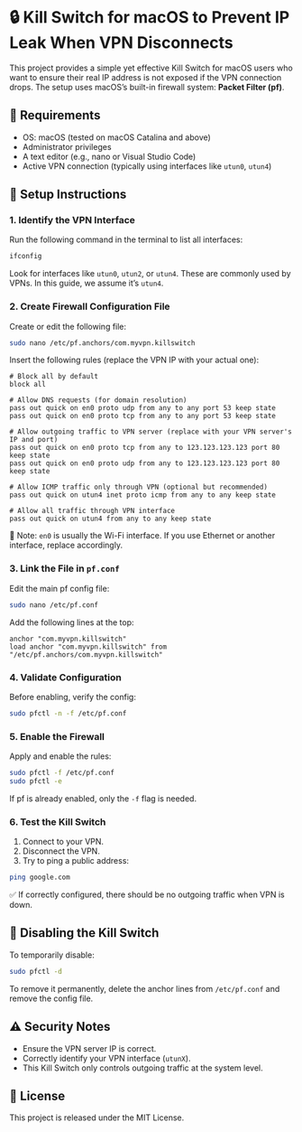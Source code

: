 
# 🔒 Kill Switch for macOS to Prevent IP Leak When VPN Disconnects

This project provides a simple yet effective Kill Switch for macOS users who want to ensure their real IP address is not exposed if the VPN connection drops. The setup uses macOS’s built-in firewall system: **Packet Filter (pf)**.

## 📌 Requirements

- OS: macOS (tested on macOS Catalina and above)
- Administrator privileges
- A text editor (e.g., nano or Visual Studio Code)
- Active VPN connection (typically using interfaces like `utun0`, `utun4`)

## 🧰 Setup Instructions

### 1. Identify the VPN Interface

Run the following command in the terminal to list all interfaces:

```bash
ifconfig
```

Look for interfaces like `utun0`, `utun2`, or `utun4`. These are commonly used by VPNs. In this guide, we assume it’s `utun4`.

### 2. Create Firewall Configuration File

Create or edit the following file:

```bash
sudo nano /etc/pf.anchors/com.myvpn.killswitch
```

Insert the following rules (replace the VPN IP with your actual one):

```pf
# Block all by default
block all

# Allow DNS requests (for domain resolution)
pass out quick on en0 proto udp from any to any port 53 keep state
pass out quick on en0 proto tcp from any to any port 53 keep state

# Allow outgoing traffic to VPN server (replace with your VPN server's IP and port)
pass out quick on en0 proto tcp from any to 123.123.123.123 port 80 keep state
pass out quick on en0 proto udp from any to 123.123.123.123 port 80 keep state

# Allow ICMP traffic only through VPN (optional but recommended)
pass out quick on utun4 inet proto icmp from any to any keep state

# Allow all traffic through VPN interface
pass out quick on utun4 from any to any keep state
```

🔁 Note: `en0` is usually the Wi-Fi interface. If you use Ethernet or another interface, replace accordingly.

### 3. Link the File in `pf.conf`

Edit the main pf config file:

```bash
sudo nano /etc/pf.conf
```

Add the following lines at the top:

```pf
anchor "com.myvpn.killswitch"
load anchor "com.myvpn.killswitch" from "/etc/pf.anchors/com.myvpn.killswitch"
```

### 4. Validate Configuration

Before enabling, verify the config:

```bash
sudo pfctl -n -f /etc/pf.conf
```

### 5. Enable the Firewall

Apply and enable the rules:

```bash
sudo pfctl -f /etc/pf.conf
sudo pfctl -e
```

If pf is already enabled, only the `-f` flag is needed.

### 6. Test the Kill Switch

1. Connect to your VPN.
2. Disconnect the VPN.
3. Try to ping a public address:

```bash
ping google.com
```

✅ If correctly configured, there should be no outgoing traffic when VPN is down.

## 🚫 Disabling the Kill Switch

To temporarily disable:

```bash
sudo pfctl -d
```

To remove it permanently, delete the anchor lines from `/etc/pf.conf` and remove the config file.

## ⚠️ Security Notes

- Ensure the VPN server IP is correct.
- Correctly identify your VPN interface (`utunX`).
- This Kill Switch only controls outgoing traffic at the system level.

## 📄 License

This project is released under the MIT License.
